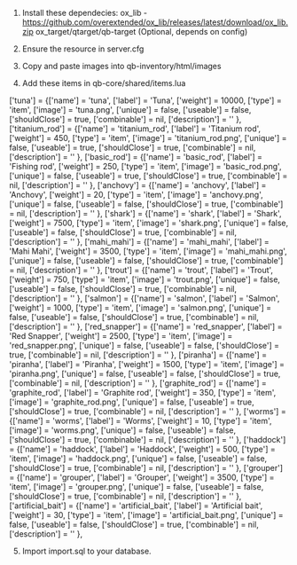 1. Install these dependecies:
    ox_lib - https://github.com/overextended/ox_lib/releases/latest/download/ox_lib.zip
    ox_target/qtarget/qb-target (Optional, depends on config)

2. Ensure the resource in server.cfg

3. Copy and paste images into qb-inventory/html/images

4. Add these items in qb-core/shared/items.lua

['tuna'] 			 		 	 = {['name'] = 'tuna', 							['label'] = 'Tuna', 				    ['weight'] = 10000, 		['type'] = 'item', 		['image'] = 'tuna.png', 		        ['unique'] = false, 	['useable'] = false, 	['shouldClose'] = true,   ['combinable'] = nil,   ['description'] = '' },
['titanium_rod'] 			 		 	 = {['name'] = 'titanium_rod', 							['label'] = 'Titanium rod', 				    ['weight'] = 450, 		['type'] = 'item', 		['image'] = 'titanium_rod.png', 		        ['unique'] = false, 	['useable'] = true, 	['shouldClose'] = true,   ['combinable'] = nil,   ['description'] = '' },
['basic_rod'] 			 		 	 = {['name'] = 'basic_rod', 							['label'] = 'Fishing rod', 				    ['weight'] = 250, 		['type'] = 'item', 		['image'] = 'basic_rod.png', 		        ['unique'] = false, 	['useable'] = true, 	['shouldClose'] = true,   ['combinable'] = nil,   ['description'] = '' },
['anchovy'] 			 		 	 = {['name'] = 'anchovy', 							['label'] = 'Anchovy', 				    ['weight'] = 20, 		['type'] = 'item', 		['image'] = 'anchovy.png', 		        ['unique'] = false, 	['useable'] = false, 	['shouldClose'] = true,   ['combinable'] = nil,   ['description'] = '' },
['shark'] 			 		 	 = {['name'] = 'shark', 							['label'] = 'Shark', 				    ['weight'] = 7500, 		['type'] = 'item', 		['image'] = 'shark.png', 		        ['unique'] = false, 	['useable'] = false, 	['shouldClose'] = true,   ['combinable'] = nil,   ['description'] = '' },
['mahi_mahi'] 			 		 	 = {['name'] = 'mahi_mahi', 							['label'] = 'Mahi Mahi', 				    ['weight'] = 3500, 		['type'] = 'item', 		['image'] = 'mahi_mahi.png', 		        ['unique'] = false, 	['useable'] = false, 	['shouldClose'] = true,   ['combinable'] = nil,   ['description'] = '' },
['trout'] 			 		 	 = {['name'] = 'trout', 							['label'] = 'Trout', 				    ['weight'] = 750, 		['type'] = 'item', 		['image'] = 'trout.png', 		        ['unique'] = false, 	['useable'] = false, 	['shouldClose'] = true,   ['combinable'] = nil,   ['description'] = '' },
['salmon'] 			 		 	 = {['name'] = 'salmon', 							['label'] = 'Salmon', 				    ['weight'] = 1000, 		['type'] = 'item', 		['image'] = 'salmon.png', 		        ['unique'] = false, 	['useable'] = false, 	['shouldClose'] = true,   ['combinable'] = nil,   ['description'] = '' },
['red_snapper'] 			 		 	 = {['name'] = 'red_snapper', 							['label'] = 'Red Snapper', 				    ['weight'] = 2500, 		['type'] = 'item', 		['image'] = 'red_snapper.png', 		        ['unique'] = false, 	['useable'] = false, 	['shouldClose'] = true,   ['combinable'] = nil,   ['description'] = '' },
['piranha'] 			 		 	 = {['name'] = 'piranha', 							['label'] = 'Piranha', 				    ['weight'] = 1500, 		['type'] = 'item', 		['image'] = 'piranha.png', 		        ['unique'] = false, 	['useable'] = false, 	['shouldClose'] = true,   ['combinable'] = nil,   ['description'] = '' },
['graphite_rod'] 			 		 	 = {['name'] = 'graphite_rod', 							['label'] = 'Graphite rod', 				    ['weight'] = 350, 		['type'] = 'item', 		['image'] = 'graphite_rod.png', 		        ['unique'] = false, 	['useable'] = true, 	['shouldClose'] = true,   ['combinable'] = nil,   ['description'] = '' },
['worms'] 			 		 	 = {['name'] = 'worms', 							['label'] = 'Worms', 				    ['weight'] = 10, 		['type'] = 'item', 		['image'] = 'worms.png', 		        ['unique'] = false, 	['useable'] = false, 	['shouldClose'] = true,   ['combinable'] = nil,   ['description'] = '' },
['haddock'] 			 		 	 = {['name'] = 'haddock', 							['label'] = 'Haddock', 				    ['weight'] = 500, 		['type'] = 'item', 		['image'] = 'haddock.png', 		        ['unique'] = false, 	['useable'] = false, 	['shouldClose'] = true,   ['combinable'] = nil,   ['description'] = '' },
['grouper'] 			 		 	 = {['name'] = 'grouper', 							['label'] = 'Grouper', 				    ['weight'] = 3500, 		['type'] = 'item', 		['image'] = 'grouper.png', 		        ['unique'] = false, 	['useable'] = false, 	['shouldClose'] = true,   ['combinable'] = nil,   ['description'] = '' },
['artificial_bait'] 			 		 	 = {['name'] = 'artificial_bait', 							['label'] = 'Artificial bait', 				    ['weight'] = 30, 		['type'] = 'item', 		['image'] = 'artificial_bait.png', 		        ['unique'] = false, 	['useable'] = false, 	['shouldClose'] = true,   ['combinable'] = nil,   ['description'] = '' },

5. Import import.sql to your database.
